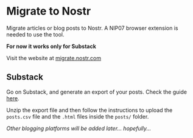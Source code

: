 # Migrate to Nostr

Migrate articles or blog posts to Nostr. A NIP07 browser extension is needed to use the tool.

**For now it works only for Substack**

Visit the website at [migrate.nostr.com](https://migrate.nostr.com)

## Substack

Go on Substack, and generate an export of your posts. Check the guide [here](https://support.substack.com/hc/en-us/articles/360037466012-How-do-I-export-my-posts-).

Unzip the export file and then follow the instructions to upload the `posts.csv` file and the `.html` files inside the `posts/` folder.

_Other blogging platforms will be added later... hopefully..._
